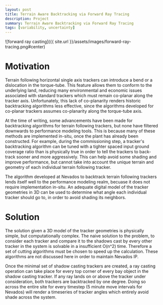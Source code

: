 ```yaml
---
layout: post
title: Terrain Aware Backtracking via Forward Ray Tracing 
description: Project
summary: Terrain Aware Backtracking via Forward Ray Tracing 
tags: [variability, uncertainty]
---
```


![forward ray casting]({{ site.url }}/assets/images/forward-ray-tracing.png#center)


# Motivation

Terrain following horizontal single axis trackers can introduce a bend or a dislocation in the torque-tube.  This feature allows them to conform to the underlying land, reducing many environmental and economic issues associated with standard trackers which must remain co-planar along the tracker axis.  Unfortunately, this lack of co-planarity renders historic backtracking algorithms less effective, since the algorithms developed for co-planar trackers assumes co-planarity along the torque-tube axis.  

At the time of writing, some advancements have been made for backtracking algorithms for terrain following trackers, but none have filtered downwards to performance modeling tools. This is because many of these methods are implemented in-situ, once the plant has already been constructed.  For example, during the commissioning step, a tracker's backtracking algorithm can be tuned with a tighter spaced input ground coverage ratio than is physically true in order to tell the trackers to back-track sooner and more aggressively.  This can help avoid some shading and improve performance, but cannot take into account the unique terrain and geometry of each individual terrain following tracker.

The algorithm developed at Nevados to backtrack terrain following trackers lends itself well to the performance modeling realm, becuase it does not require implementation in-situ.  An adequate digital model of the tracker geometries in 3D can be used to determine what angle each individual tracker should go to, in order to avoid shading its neighbors.

# Solution

The solution given a 3D model of the tracker geometries is physically simple, but computationally complex.  The naive solution to the problem, to consider each tracker and compare it to the shadows cast by every other tracker in the system is solvable in a insufficient O(n^2) time.  Therefore a set of cutting algorithms must be chosen to speed up the calculation.  These algorithms are not discussed here in order to maintain Nevados IP.  

Once the minimal set of shadow casting trackers are created, a ray casting operation can take place for every top corner of every bay object in the shadow casting tracker.  If any ray lands on or above the tracker under consideration, both trackers are backtracked by one degree.  Doing so across the entire site for every timestep (5 minute move intervals for Nevados) will render a timeseries of tracker angles which entirely avoid shade across the system.
